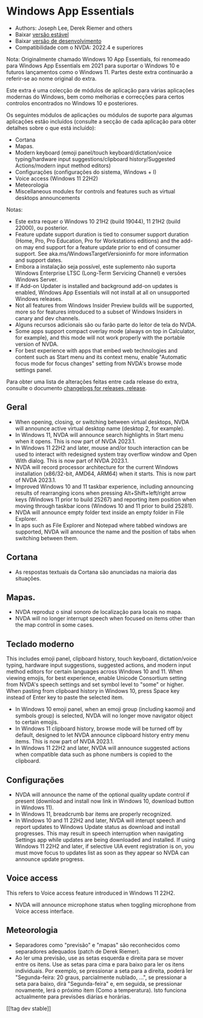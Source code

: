 # Windows App Essentials #

* Authors: Joseph Lee, Derek Riemer and others
* Baixar [versão estável][1]
* Baixar [versão de desenvolvimento][2]
* Compatibilidade com o NVDA: 2022.4 e superiores

Nota: Originalmente chamado Windows 10 App Essentials, foi renomeado para
Windows App Essentials em 2021 para suportar o Windows 10 e futuros
lançamentos como o Windows 11. Partes deste extra continuarão a referir-se
ao nome original do extra.

Este extra é uma colecção de módulos de aplicação para várias aplicações
modernas do Windows, bem como melhorias e correcções para certos controlos
encontrados no Windows 10 e posteriores.

Os seguintes módulos de aplicações ou módulos de suporte para algumas
aplicações estão incluídos (consulte a secção de cada aplicação para obter
detalhes sobre o que está incluído):

* Cortana
* Mapas.
* Modern keyboard (emoji panel/touch keyboard/dictation/voice
  typing/hardware input suggestions/clipboard history/Suggested
  Actions/modern input method editors)
* Configurações (configurações do sistema, Windows + I)
* Voice access (Windows 11 22H2)
* Meteorologia
* Miscellaneous modules for controls and features such as virtual desktops
  announcements

Notas:

* Este extra requer o Windows 10 21H2 (build 19044), 11 21H2 (build 22000),
  ou posterior.
* Feature update support duration is tied to consumer support duration
  (Home, Pro, Pro Education, Pro for Workstations editions) and the add-on
  may end support for a feature update prior to end of consumer support. See
  aka.ms/WindowsTargetVersioninfo for more information and support dates.
* Embora a instalação seja possível, este suplemento não suporta Windows
  Enterprise LTSC (Long-Term Servicing Channel) e versões Windows Server.
* If Add-on Updater is installed and background add-on updates is enabled,
  Windows App Essentials will not install at all on unsupported Windows
  releases.
* Not all features from Windows Insider Preview builds will be supported,
  more so for features introduced to a subset of Windows Insiders in canary
  and dev channels.
* Alguns recursos adicionais são ou farão parte do leitor de tela do NVDA.
* Some apps support compact overlay mode (always on top in Calculator, for
  example), and this mode will not work properly with the portable version
  of NVDA.
* For best experience with apps that embed web technologies and content such
  as Start menu and its context menu, enable "Automatic focus mode for focus
  changes" setting from NVDA's browse mode settings panel.

Para obter uma lista de alterações feitas entre cada release do extra,
consulte o documento [changelogs for releases, release][3].

## Geral

* When opening, closing, or switching between virtual desktops, NVDA will
  announce active virtual desktop name (desktop 2, for example).
* In Windows 11, NVDA will announce search highlights in Start menu when it
  opens. This is now part of NVDA 2023.1.
* In Windows 11 22H2 and later, mouse and/or touch interaction can be used
  to interact with redesigned system tray overflow window and Open With
  dialog. This is now part of NVDA 2023.1.
* NVDA will record processor architecture for the current Windows
  installation (x86/32-bit, AMD64, ARM64) when it starts. This is now part
  of NVDA 2023.1.
* Improved Windows 10 and 11 taskbar experience, including announcing
  results of rearranging icons when pressing Alt+Shift+left/right arrow keys
  (Windows 11 prior to build 25267) and reporting item position when moving
  through taskbar icons (Windows 10 and 11 prior to build 25281).
* NVDA will announce empty folder text inside an empty folder in File
  Explorer.
* In aps such as File Explorer and Notepad where tabbed windows are
  supported, NVDA will announce the name and the position of tabs when
  switching between them.

## Cortana

* As respostas textuais da Cortana são anunciadas na maioria das situações.

## Mapas.

* NVDA reproduz o sinal sonoro de localização para locais no mapa.
* NVDA will no longer interrupt speech when focused on items other than the
  map control in some cases.

## Teclado moderno

This includes emoji panel, clipboard history, touch keyboard,
dictation/voice typing, hardware input suggestions, suggested actions, and
modern input method editors for certain languages across Windows 10 and
11. When viewing emojis, for best experience, enable Unicode Consortium
setting from NVDA's speech settings and set symbol level to "some" or
higher. When pasting from clipboard history in Windows 10, press Space key
instead of Enter key to paste the selected item.

* In Windows 10 emoji panel, when an emoji group (including kaomoji and
  symbols group) is selected, NVDA will no longer move navigator object to
  certain emojis.
* In Windows 11 clipboard history, browse mode will be turned off by
  default, designed to let NVDA announce clipboard history entry menu
  items. This is now part of NVDA 2023.1.
* In Windows 11 22H2 and later, NVDA will announce suggested actions when
  compatible data such as phone numbers is copied to the clipboard.

## Configurações

* NVDA will announce the name of the optional quality update control if
  present (download and install now link in Windows 10, download button in
  Windows 11).
* In Windows 11, breadcrumb bar items are properly recognized.
* In Windows 10 and 11 22H2 and later, NVDA will interupt speech and report
  updates to Windows Update status as download and install progresses. This
  may result in speech interruption when navigating Settings app while
  updates are being downloaded and installed. If using Windows 11 22H2 and
  later, if selective UIA event registration is on, you must move focus to
  updates list as soon as they appear so NVDA can announce update progress.

## Voice access

This refers to Voice access feature introduced in Windows 11 22H2.

* NVDA will announce microphone status when toggling microphone from Voice
  access interface.

## Meteorologia

* Separadores como "previsão" e "mapas" são reconhecidos como separadores
  adequados (patch de Derek Riemer).
* Ao ler uma previsão, use as setas esquerda e direita para se mover entre
  os itens. Use as setas para cima e para baixo para ler os itens
  individuais. Por exemplo, se pressionar a seta para a direita, poderá ler
  "Segunda-feira: 20 graus, parcialmente nublado, ...", se pressionar a seta
  para baixo, dirá "Segunda-feira" e, em seguida, se pressionar novamente,
  lerá o próximo item (Como a temperatura). Isto funciona actualmente para
  previsões diárias e horárias.

[[!tag dev stable]]

[1]: https://addons.nvda-project.org/files/get.php?file=wintenApps

[2]: https://addons.nvda-project.org/files/get.php?file=w10-dev

[3]: https://github.com/josephsl/wintenapps/wiki/w10changelog
